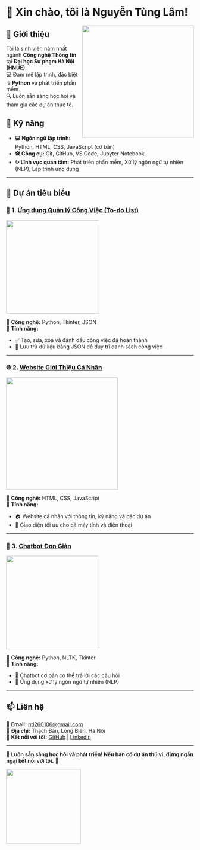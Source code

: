 # 👋 Xin chào, tôi là Nguyễn Tùng Lâm!  

<img src="file:///file:///![image](https://github.com/user-attachments/assets/48386f7b-c0d7-429f-8ef8-346efa9b7f0d)
" width="300" align="right"/>

## 🚀 Giới thiệu  
Tôi là sinh viên năm nhất ngành **Công nghệ Thông tin** tại **Đại học Sư phạm Hà Nội (HNUE)**.  
💻 Đam mê lập trình, đặc biệt là **Python** và phát triển phần mềm.  
🔍 Luôn sẵn sàng học hỏi và tham gia các dự án thực tế.  

## 🔧 Kỹ năng  
- **💻 Ngôn ngữ lập trình:** Python, HTML, CSS, JavaScript (cơ bản)  
- **🛠 Công cụ:** Git, GitHub, VS Code, Jupyter Notebook  
- **✨ Lĩnh vực quan tâm:** Phát triển phần mềm, Xử lý ngôn ngữ tự nhiên (NLP), Lập trình ứng dụng  

---

## 📌 Dự án tiêu biểu  
### 📝 1. [Ứng dụng Quản lý Công Việc (To-do List)](https://github.com/your-username/todo-app)  
<img src="https://media.giphy.com/media/l44Qqz6gO6JiVV3pu/giphy.gif" width="250"/>

🔹 **Công nghệ:** Python, Tkinter, JSON  
🔹 **Tính năng:**  
  - ✅ Tạo, sửa, xóa và đánh dấu công việc đã hoàn thành  
  - 📁 Lưu trữ dữ liệu bằng JSON để duy trì danh sách công việc  

---

### 🌐 2. [Website Giới Thiệu Cá Nhân](https://your-github-username.github.io/)  
<img src="https://media.giphy.com/media/xUPGcgtKxm4PADy3Cw/giphy.gif" width="300"/>

🔹 **Công nghệ:** HTML, CSS, JavaScript  
🔹 **Tính năng:**  
  - 🏠 Website cá nhân với thông tin, kỹ năng và các dự án  
  - 📱 Giao diện tối ưu cho cả máy tính và điện thoại  

---

### 🤖 3. [Chatbot Đơn Giản](https://github.com/your-username/chatbot-python)  
<img src="https://media.giphy.com/media/3o7aD2saalBwwftBIY/giphy.gif" width="250"/>

🔹 **Công nghệ:** Python, NLTK, Tkinter  
🔹 **Tính năng:**  
  - 🤖 Chatbot cơ bản có thể trả lời các câu hỏi  
  - 🧠 Ứng dụng xử lý ngôn ngữ tự nhiên (NLP)  

---

## 📫 Liên hệ  
📧 **Email:** ntl260106@gmail.com  
📍 **Địa chỉ:** Thạch Bàn, Long Biên, Hà Nội  
🔗 **Kết nối với tôi:** [GitHub](https://github.com/your-username) | [LinkedIn](https://linkedin.com/in/your-profile)  

---

🎯 **Luôn sẵn sàng học hỏi và phát triển! Nếu bạn có dự án thú vị, đừng ngần ngại kết nối với tôi.** 🚀  

<img src="https://media.giphy.com/media/Q7LHmoFwVP6Yc1swZs/giphy.gif" width="200"/>
